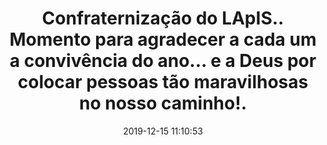 ---
id: 17899346908411866
title: Confraternização do LApIS.. Momento para agradecer a cada um a convivência do ano... e a Deus por colocar  pessoas tão maravilhosas  no nosso caminho!. #lapisusp. #computação. #eachusp . #ciencia . #pesquisacientifica . #impactosocial
redirect_to: https://www.instagram.com/p/B6F0XbTB0PM/
date: 2019-12-15 11:10:53
thumb: img/posts/2019-12-15 11-10-53.jpg
---